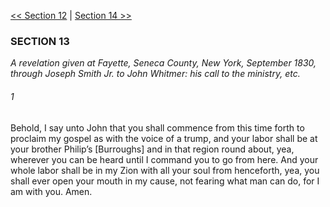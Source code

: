 [<< Section 12](Section%2012.md)  |  [Section 14 >>](Section%2014.md)

### SECTION 13

*A revelation given at Fayette, Seneca County, New York, September 1830, through Joseph Smith Jr. to John Whitmer: his call to the ministry, etc.*

###### 1
Behold, I say unto John that you shall commence from this time forth to proclaim my gospel as with the voice of a trump, and your labor shall be at your brother Philip’s [Burroughs] and in that region round about, yea, wherever you can be heard until I command you to go from here. And your whole labor shall be in my Zion with all your soul from henceforth, yea, you shall ever open your mouth in my cause, not fearing what man can do, for I am with you. Amen.